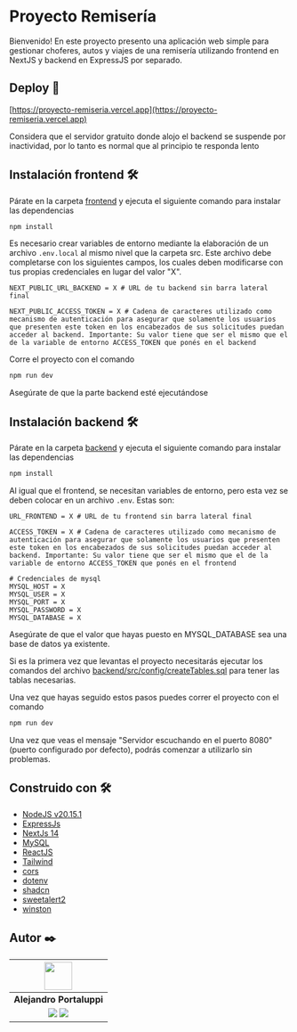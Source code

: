 # Proyecto Remisería

Bienvenido! En este proyecto presento una aplicación web simple para gestionar choferes, autos y viajes de una remisería utilizando frontend en NextJS y backend en ExpressJS por separado.

## Deploy 🚀

[https://proyecto-remiseria.vercel.app](https://proyecto-remiseria.vercel.app)

Considera que el servidor gratuito donde alojo el backend se suspende por inactividad, por lo tanto es normal que al principio te responda lento

## Instalación frontend 🛠️

Párate en la carpeta [frontend](./frontend) y ejecuta el siguiente comando para instalar las dependencias

```bash
npm install
```

Es necesario crear variables de entorno mediante la elaboración de un archivo `.env.local` al mismo nivel que la carpeta src. Este archivo debe completarse con los siguientes campos, los cuales deben modificarse con tus propias credenciales en lugar del valor "X".

```env
NEXT_PUBLIC_URL_BACKEND = X # URL de tu backend sin barra lateral final

NEXT_PUBLIC_ACCESS_TOKEN = X # Cadena de caracteres utilizado como mecanismo de autenticación para asegurar que solamente los usuarios que presenten este token en los encabezados de sus solicitudes puedan acceder al backend. Importante: Su valor tiene que ser el mismo que el de la variable de entorno ACCESS_TOKEN que ponés en el backend
```

Corre el proyecto con el comando

```bash
npm run dev
```

Asegúrate de que la parte backend esté ejecutándose

## Instalación backend 🛠️

Párate en la carpeta [backend](./backend) y ejecuta el siguiente comando para instalar las dependencias

```bash
npm install
```

Al igual que el frontend, se necesitan variables de entorno, pero esta vez se deben colocar en un archivo `.env`. Estas son:

```env
URL_FRONTEND = X # URL de tu frontend sin barra lateral final

ACCESS_TOKEN = X # Cadena de caracteres utilizado como mecanismo de autenticación para asegurar que solamente los usuarios que presenten este token en los encabezados de sus solicitudes puedan acceder al backend. Importante: Su valor tiene que ser el mismo que el de la variable de entorno ACCESS_TOKEN que ponés en el frontend

# Credenciales de mysql
MYSQL_HOST = X
MYSQL_USER = X
MYSQL_PORT = X
MYSQL_PASSWORD = X
MYSQL_DATABASE = X
```

Asegúrate de que el valor que hayas puesto en MYSQL_DATABASE sea una base de datos ya existente.

Si es la primera vez que levantas el proyecto necesitarás ejecutar los comandos del archivo [backend/src/config/createTables.sql](./backend/src/config/createTables.sql) para tener las tablas necesarias.

Una vez que hayas seguido estos pasos puedes correr el proyecto con el comando

```bash
npm run dev
```

Una vez que veas el mensaje "Servidor escuchando en el puerto 8080" (puerto configurado por defecto), podrás comenzar a utilizarlo sin problemas.

## Construido con 🛠️

* [NodeJS v20.15.1](https://nodejs.org/)
* [ExpressJs](https://expressjs.com/)
* [NextJs 14](https://nextjs.org/)
* [MySQL](https://www.mysql.com/)
* [ReactJS](https://reactjs.org/)
* [Tailwind](https://tailwindcss.com/)
* [cors](https://www.npmjs.com/package/cors)
* [dotenv](https://www.npmjs.com/package/dotenv)
* [shadcn](https://ui.shadcn.com/)
* [sweetalert2](https://sweetalert2.github.io/)
* [winston](https://www.npmjs.com/package/winston)

## Autor ✒️

| <img src="https://avatars.githubusercontent.com/u/107259761?v=4" width=50>|
|:-:|
| **Alejandro Portaluppi** |
| <a href="https://github.com/Ale6100"><img src="https://img.shields.io/badge/github-%23121011.svg?&style=for-the-badge&logo=github&logoColor=white"/></a> <a href="https://www.linkedin.com/in/alejandro-portaluppi"><img src="https://img.shields.io/badge/linkedin%20-%230077B5.svg?&style=for-the-badge&logo=linkedin&logoColor=white"/></a> |
